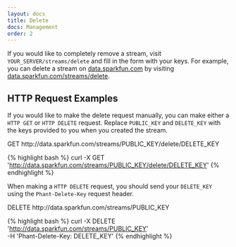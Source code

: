 ```yaml
---
layout: docs
title: Delete
docs: Management
order: 2
---
```


If you would like to completely remove a stream, visit `YOUR_SERVER/streams/delete` and fill in the form with
your keys.  For example, you can delete a stream on [data.sparkfun.com](http://data.sparkfun.com) by visiting
[data.sparkfun.com/streams/delete](https://data.sparkfun.com/streams/delete).

## HTTP Request Examples

If you would like to make the delete request manually, you can make either a `HTTP GET` or `HTTP DELETE`
request.  Replace `PUBLIC_KEY` and `DELETE_KEY` with the keys provided to you when you created the stream.

<div class="url">
  <span class="method GET">GET</span>
  http://data.sparkfun.com/streams/PUBLIC_KEY/delete/DELETE_KEY
</div>

{% highlight bash %}
curl -X GET 'http://data.sparkfun.com/streams/PUBLIC_KEY/delete/DELETE_KEY'
{% endhighlight %}

When making a `HTTP DELETE` request, you should send your `DELETE_KEY` using the `Phant-Delete-Key` request header.

<div class="url">
  <span class="method DELETE">DELETE</span>
  http://data.sparkfun.com/streams/PUBLIC_KEY
</div>

{% highlight bash %}
curl -X DELETE 'http://data.sparkfun.com/streams/PUBLIC_KEY' \
  -H 'Phant-Delete-Key: DELETE_KEY'
{% endhighlight %}
